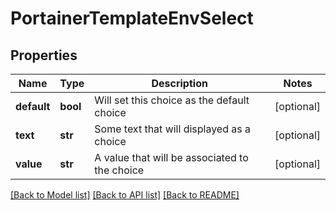 # PortainerTemplateEnvSelect

## Properties
Name | Type | Description | Notes
------------ | ------------- | ------------- | -------------
**default** | **bool** | Will set this choice as the default choice | [optional] 
**text** | **str** | Some text that will displayed as a choice | [optional] 
**value** | **str** | A value that will be associated to the choice | [optional] 

[[Back to Model list]](../README.md#documentation-for-models) [[Back to API list]](../README.md#documentation-for-api-endpoints) [[Back to README]](../README.md)


